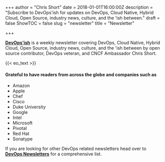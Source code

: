 +++
author = "Chris Short"
date = 2018-01-01T16:00:00Z
description = "Subscribe to DevOps'ish for updates on DevOps, Cloud Native, Hybrid Cloud, Open Source, industry news, culture, and the 'ish between."
draft = false
ShowTOC = false
slug = "newsletter"
title = "Newsletter"

+++

[**DevOps'ish**](https://devopsish.com/) is a weekly newsletter covering DevOps, Cloud Native, Hybrid Cloud, Open Source, industry news, culture, and the 'ish between by open source contributor, DevOps veteran, and CNCF Ambassador Chris Short.

{{< eo_text >}}

#### Grateful to have readers from across the globe and companies such as

* Amazon
* Apple
* Chef
* Cisco
* Duke University
* Google
* Intel
* Microsoft
* Pivotal
* Red Hat
* Sonatype

If you are looking for other DevOps related newsletters head over to [**DevOps Newsletters**](https://devopsnewsletters.com/) for a comprehensive list.
